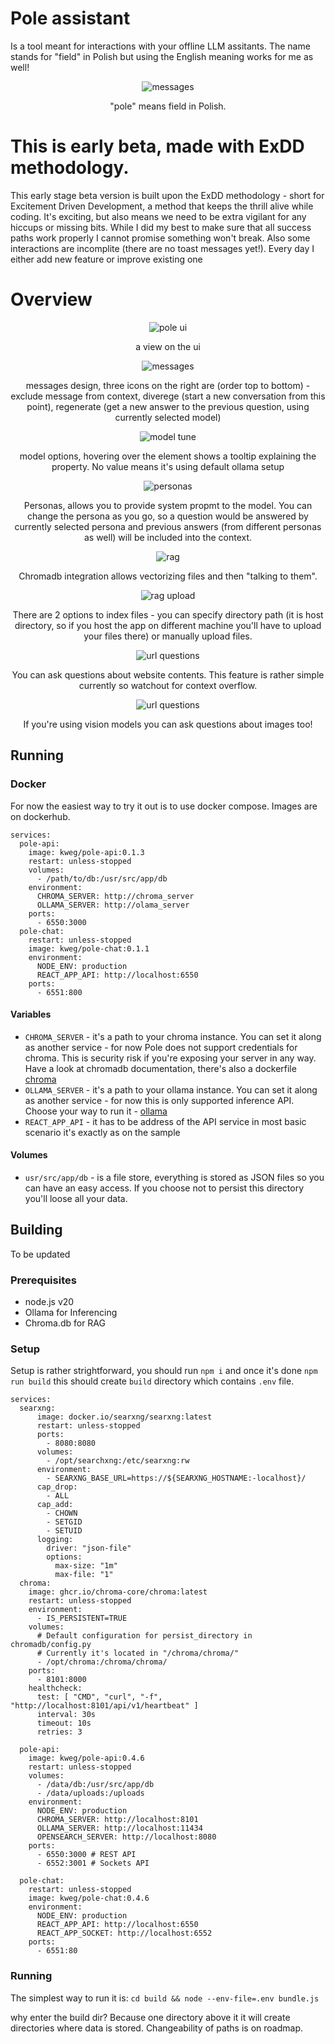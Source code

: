 # Pole assistant

Is a tool meant for interactions with your offline LLM assitants.
The name stands for "field" in Polish but using the English meaning works for me as well!

<p align="center">
  <img src="docs/images/pole_1.png" alt="messages" align="center">
</p>
<p align="center">
  "pole" means field in Polish.  
</p>

# This is early beta, made with ExDD methodology.

This early stage beta version is built upon the ExDD methodology - short for Excitement Driven Development, a method that keeps the thrill alive while coding. It's exciting, but also means we need to be extra vigilant for any hiccups or missing bits.
While I did my best to make sure that all success paths work properly I cannot promise something won't break. Also some interactions are incomplite (there are no toast messages yet!). Every day I either add new feature or improve existing one

# Overview

<p align="center">
  <img src="docs/images/ui_1.png" alt="pole ui" align="center">
</p>
<p align="center">
  a view on the ui
</p>

<p align="center">
  <img src="docs/images/messages_1.png" alt="messages" align="center">
</p>
<p align="center">
  messages design, three icons on the right are (order top to bottom) - exclude message from context, diverege (start a new conversation from this point), regenerate (get a new answer to the previous question, using currently selected model)
</p>

<p align="center">
  <img src="docs/images/model_tune_1.png" alt="model tune" align="center">
</p>
<p align="center">
  model options, hovering over the element shows a tooltip explaining the property. No value means it's using default ollama setup
</p>

<p align="center">
  <img src="docs/images/personas_1.png" alt="personas" align="center">
</p>
<p align="center">
  Personas, allows you to provide system propmt to the model. You can change the persona as you go, so a question would be answered by currently selected persona and previous answers (from different personas as well) will be included into the context.
</p>

<p align="center">
  <img src="docs/images/rag_1.png" alt="rag" align="center">
</p>
<p align="center">
  Chromadb integration allows vectorizing files and then "talking to them".
</p>

<p align="center">
  <img src="docs/images/rag_upload_1.png" alt="rag upload" align="center">
</p>
<p align="center">
  There are 2 options to index files - you can specify directory path (it is host directory, so if you host the app on different machine you'll have to upload your files there) or manually upload files.
</p>

<p align="center">
  <img src="docs/images/url_1.png" alt="url questions" align="center">
</p>
<p align="center">
  You can ask questions about website contents. This feature is rather simple currently so watchout for context overflow.
</p>

<p align="center">
  <img src="docs/images/multimodal_1.png" alt="url questions" align="center">
</p>
<p align="center">
  If you're using vision models you can ask questions about images too!
</p>

## Running

### Docker

For now the easiest way to try it out is to use docker compose. Images are on dockerhub.

```
services:
  pole-api:
    image: kweg/pole-api:0.1.3
    restart: unless-stopped
    volumes:
      - /path/to/db:/usr/src/app/db
    environment:
      CHROMA_SERVER: http://chroma_server
      OLLAMA_SERVER: http://olama_server
    ports:
      - 6550:3000
  pole-chat:
    restart: unless-stopped
    image: kweg/pole-chat:0.1.1
    environment:
      NODE_ENV: production
      REACT_APP_API: http://localhost:6550
    ports:
      - 6551:800
```

#### Variables

- `CHROMA_SERVER` - it's a path to your chroma instance. You can set it along as another service - for now Pole does not support credentials for chroma. This is security risk if you're exposing your server in any way. Have a look at chromadb documentation, there's also a dockerfile [chroma](https://github.com/chroma-core/chroma/tree/main)
- `OLLAMA_SERVER` - it's a path to your ollama instance. You can set it along as another service - for now this is only supported inference API. Choose your way to run it - [ollama](https://github.com/ollama/ollama)
- `REACT_APP_API` - it has to be address of the API service in most basic scenario it's exactly as on the sample

#### Volumes

- `usr/src/app/db` - is a file store, everything is stored as JSON files so you can have an easy access. If you choose not to persist this directory you'll loose all your data.

## Building

To be updated

### Prerequisites

- node.js v20
- Ollama for Inferencing
- Chroma.db for RAG

### Setup

Setup is rather strightforward, you should run `npm i` and once it's done `npm run build` this should create `build` directory which contains `.env` file.

```
services:
  searxng:
      image: docker.io/searxng/searxng:latest
      restart: unless-stopped
      ports:
        - 8080:8080
      volumes:
        - /opt/searchxng:/etc/searxng:rw
      environment:
        - SEARXNG_BASE_URL=https://${SEARXNG_HOSTNAME:-localhost}/
      cap_drop:
        - ALL
      cap_add:
        - CHOWN
        - SETGID
        - SETUID
      logging:
        driver: "json-file"
        options:
          max-size: "1m"
          max-file: "1"
  chroma:
    image: ghcr.io/chroma-core/chroma:latest
    restart: unless-stopped
    environment:
      - IS_PERSISTENT=TRUE
    volumes:
      # Default configuration for persist_directory in chromadb/config.py
      # Currently it's located in "/chroma/chroma/"
      - /opt/chroma:/chroma/chroma/
    ports:
      - 8101:8000
    healthcheck:
      test: [ "CMD", "curl", "-f", "http://localhost:8101/api/v1/heartbeat" ]
      interval: 30s
      timeout: 10s
      retries: 3

  pole-api:
    image: kweg/pole-api:0.4.6
    restart: unless-stopped
    volumes:
      - /data/db:/usr/src/app/db
      - /data/uploads:/uploads
    environment:
      NODE_ENV: production
      CHROMA_SERVER: http://localhost:8101
      OLLAMA_SERVER: http://localhost:11434
      OPENSEARCH_SERVER: http://localhost:8080
    ports:
      - 6550:3000 # REST API
      - 6552:3001 # Sockets API

  pole-chat:
    restart: unless-stopped
    image: kweg/pole-chat:0.4.6
    environment:
      NODE_ENV: production
      REACT_APP_API: http://localhost:6550
      REACT_APP_SOCKET: http://localhost:6552
    ports:
      - 6551:80
```

### Running

The simplest way to run it is:
`cd build && node --env-file=.env bundle.js`

why enter the build dir? Because one directory above it it will create directories where data is stored. Changeability of paths is on roadmap.
